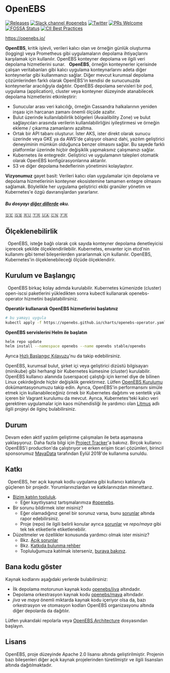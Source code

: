 # OpenEBS

[![Releases](https://img.shields.io/github/release/openebs/openebs/all.svg?style=flat-square)](https://github.com/openebs/openebs/releases)
[![Slack channel #openebs](https://img.shields.io/badge/slack-openebs-brightgreen.svg?logo=slack)](https://kubernetes.slack.com/messages/openebs)
[![Twitter](https://img.shields.io/twitter/follow/openebs.svg?style=social&label=Follow)](https://twitter.com/intent/follow?screen_name=openebs)
[![PRs Welcome](https://img.shields.io/badge/PRs-welcome-brightgreen.svg?style=flat-square)](https://github.com/openebs/openebs/blob/master/CONTRIBUTING.md)
[![FOSSA Status](https://app.fossa.com/api/projects/git%2Bgithub.com%2Fopenebs%2Fopenebs.svg?type=shield)](https://app.fossa.com/projects/git%2Bgithub.com%2Fopenebs%2Fopenebs?ref=badge_shield)
[![CII Best Practices](https://bestpractices.coreinfrastructure.org/projects/1754/badge)](https://bestpractices.coreinfrastructure.org/projects/1754)

https://openebs.io/

**OpenEBS**, kritik işlevli, verileri kalıcı olan ve örneğin günlük oluşturma (logging) veya Prometheus gibi uygulamaların depolama ihtiyaçlarını karşılamak için kullanılır. OpenEBS konteyner depolama ve ilgili veri depolama hizmetlerini sunar.
 
**OpenEBS**, örneğin konteynerler içerisinde çalışan veritabanları gibi kalıcı uygulama konteynarlarını adeta diğer konteynerlar gibi kullanmanızı sağlar. Diğer mevcut kurumsal depolama çözümlerinden farklı olarak OpenEBS'in kendisi de sunucunuzda konteynerlar aracılığıyla dağıtılır. OpenEBS depolama servisleri bir pod, uygulama (application), cluster veya konteyner düzeyinde atanabilecek depolama hizmetlerini etkinleştirir:
- Sunucular arası veri kalıcılığı, örneğin Cassandra halkalarının yeniden inşası için harcanan zamanı önemli ölçüde azaltır.
- Bulut üzerinde kullanılabilirlik bölgeleri (Avaialibility Zone) ve bulut sağlayıcıları arasında verilerin kullanılabilirliğini iyileştirmesi ve örneğin ekleme / çıkarma zamanlarını azaltma.
- Ortak bir API tabanı oluşturur. İster AKS, ister direkt olarak sunucu üzerinde veya GKE ya da AWS'de çalışıyor olsanız dahi, yazılım geliştirici deneyiminin mümkün olduğunca benzer olmasını sağlar. Bu sayede farklı platformlar üzerinde hiçbir değişiklik yapmaksınız çalışmanızı sağlar.
- Kubernetes ile entegredir. Geliştirici ve uygulamanın talepleri otomatik olarak OpenEBS konfigürasyonlarına aktarılır.
- S3 ve diğer depolama hedeflerinin yönetimini kolaylaştırır.

**Vizyonumuz** gayet basit: Verileri kalıcı olan uygulamalar için depolama ve depolama hizmetlerinin konteyner ekosistemine tamamen entegre olmasını sağlamak. Böylelikle her uygulama geliştirici ekibi granüler yönetim ve Kubernetes'e özgü davranışlardan yararlanır.

#### *Bu dosyayı [diğer dillerde](/translations/TRANSLATIONS.md) oku.*

[🇩🇪](README.de.md)
[:uk:](/README.md)
[🇷🇺](README.ru.md)
[🇹🇷](README.tr.md)
[🇺🇦](README.ua.md)
[🇨🇳](README.zh.md)
[🇫🇷](README.fr.md)

## Ölçeklenebilirlik
 
OpenEBS, isteğe bağlı olarak çok sayıda konteyner depolama denetleyicisi içerecek şekilde ölçeklendirilebilir. Kubernetes, envanter için etcd'nin kullanımı gibi temel bileşenlerden yararlanmak için kullanılır. OpenEBS, Kubernetes'in ölçeklenebileceği ölçüde ölçeklendirir.

## Kurulum ve Başlangıç
 
OpenEBS birkaç kolay adımda kurulabilir. Kubernetes kümenizde (cluster) open-iscsi paketlerini yükledikten sonra kubectl kullanarak openebs-operator hizmetini başlatabilirsiniz.

**Operatör kullanarak OpenEBS hizmetlerini başlatınız**

```bash
# bu yamayı uygula
kubectl apply -f https://openebs.github.io/charts/openebs-operator.yaml
```

**OpenEBS servislerini Helm ile başlatın**

```bash
helm repo update
helm install --namespace openebs --name openebs stable/openebs
```

Ayrıca [Hızlı Başlangıç ​​Kılavuzu](https://docs.openebs.io/docs/overview.html)'nu da takip edebilirsiniz.

OpenEBS, kurumsal bulut, şirket içi veya geliştirici dizüstü bilgisayarı (minikube) gibi herhangi bir Kubernetes kümesine (cluster) kurulabilir. OpenEBS kullanıcı alanında (userspace) çalıştığı için kernel diye de bilinen Linux çekirdeğinde hiçbir değişiklik gerektirmez. Lütfen [OpenEBS Kurulumu](https://docs.openebs.io/docs/overview.html) dokümantasyonumuzu takip edin. Ayrıca, OpenEBS'in performansını simüle etmek için kullanabileceğiniz örnek bir Kubernetes dağıtımı ve sentetik yük içeren bir Vagrant kurulumu da mevcut. Ayrıca, Kubernetes'teki kalıcı veri gerektiren uygulamalar için kaos mühendisliği ile yardımcı olan [Litmus](https://www.openebs.io/litmus) adlı ilgili projeyi de ilginç bulabilirsiniz.

## Durum

Devam eden aktif yazılım geliştirme çalışmaları ile beta aşamasına yaklaşıyoruz. Daha fazla bilgi için [Project Tracker](https://github.com/openebs/openebs/wiki/Project-Tracker)'a bakınız. Birçok kullanıcı OpenEBS'i production'da çalıştırıyor ve erken erişim ticari çözümleri, birincil sponsorumuz [MayaData](https://www.mayadata.io) tarafından Eylül 2018'de kullanıma sunuldu.
 
## Katkı
 
OpenEBS, her açık kaynak kodlu uygulama gibi kullanıcı katılarıyla güçlenen bir projedir. Yorumlarınızlardan ve katkılarınızdan minnettarız.
 
- [Bizim katılın topluluk](https://kubernetes.slack.com).
  - Eğer kayıtlıysanız tartışmalarımıza [#openebs](https://kubernetes.slack.com/messages/openebs/).
- Bir sorunu bildirmek ister misiniz?
  - Eğer olamadığınız genel bir sorunuz varsa, bunu  [sorunlar](https://github.com/openebs/openebs/issues) altında rapor edebilirsiniz.
  - Proje (repo) ile ilgili belirli konular ayrıca [sorunlar](https://github.com/openebs/openebs/issues) ve *repo/maya* gibi tek tek etiketlerle etiketlenebilir.
- Düzeltmeler ve özellikler konusunda yardımcı olmak ister misiniz?
  - Bkz. [Açık sorunlar](https://github.com/openebs/openebs/labels)
  - Bkz. [Katkıda bulunma rehber](/CONTRIBUTING.md)
  - Topluluğumuza katılmak isterseniz, [buraya bakınız](/community/README.md).

## Bana kodu göster

Kaynak kodlarını aşağıdaki yerlerde bulabilirsiniz:
- İlk depolama motorunun kaynak kodu [openebs/jiva](https://github.com/openebs/jiva) altındadır.
- Depolama orkestrasyon kaynak kodu [openebs/maya](https://github.com/openebs/maya) altındadır.
- *jiva* ve *maya* önemli miktarda kaynak kodu içeriyor olsa da, bazı orkestrasyon ve otomasyon kodları OpenEBS organizasyonu altında diğer depolarda da dağıtılır.

Lütfen yukarıdaki repolarla veya [OpenEBS Architecture](/contribute/design/README.md) dosyasından başlayın.

## Lisans

OpenEBS, proje düzeyinde Apache 2.0 lisansı altında geliştirilmiştir.
Projenin bazı bileşenleri diğer açık kaynak projelerinden türetilmiştir ve ilgili lisansları altında dağıtılmaktadır.

